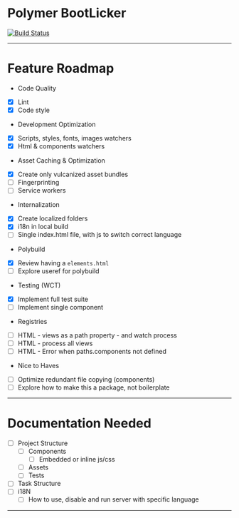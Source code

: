 # Polymer BootLicker
[![Build Status](https://api.travis-ci.org/filaraujo/polymer-bootlicker.svg)](https://travis-ci.org/filaraujo/polymer-bootlicker)

---

# Feature Roadmap
 - Code Quality
  - [x] Lint
  - [x] Code style
 - Development Optimization
  - [x] Scripts, styles, fonts, images watchers
  - [x] Html & components watchers
 - Asset Caching & Optimization
  - [x] Create only vulcanized asset bundles
  - [ ] Fingerprinting
  - [ ] Service workers
 - Internalization
  - [x] Create localized folders
  - [x] i18n in local build
  - [ ] Single index.html file, with js to switch correct language
 - Polybuild
  - [x] Review having a `elements.html`
  - [ ] Explore useref for polybuild
 - Testing (WCT)
  - [x] Implement full test suite
  - [ ] Implement single component
 - Registries
  - [ ] HTML - views as a path property - and watch process
  - [ ] HTML - process all views
  - [ ] HTML - Error when paths.components not defined
 - Nice to Haves
  - [ ] Optimize redundant file copying (components)
  - [ ] Explore how to make this a package, not boilerplate

---

# Documentation Needed
- [ ] Project Structure
  - [ ] Components
    - [ ] Embedded or inline js/css
  - [ ] Assets
  - [ ] Tests
- [ ] Task Structure
- [ ] i18N
  - [ ] How to use, disable and run server with specific language

---
